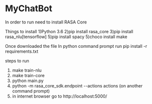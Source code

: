 # MyChatBot
In order to run need to install RASA Core

Things to install
1)Python 3.6
2)pip install rasa_core
3)pip install rasa_nlu[tensorflow]
5)pip install spacy
5)choco install make

Once downloaded the file
In python command prompt run pip install -r requirements.txt

steps to run
1) make train-nlu
2) make train-core
3) python main.py
4) python -m rasa_core_sdk.endpoint --actions actions (on another command prompt)
5) in internet browser go to http://localhost:5000/

